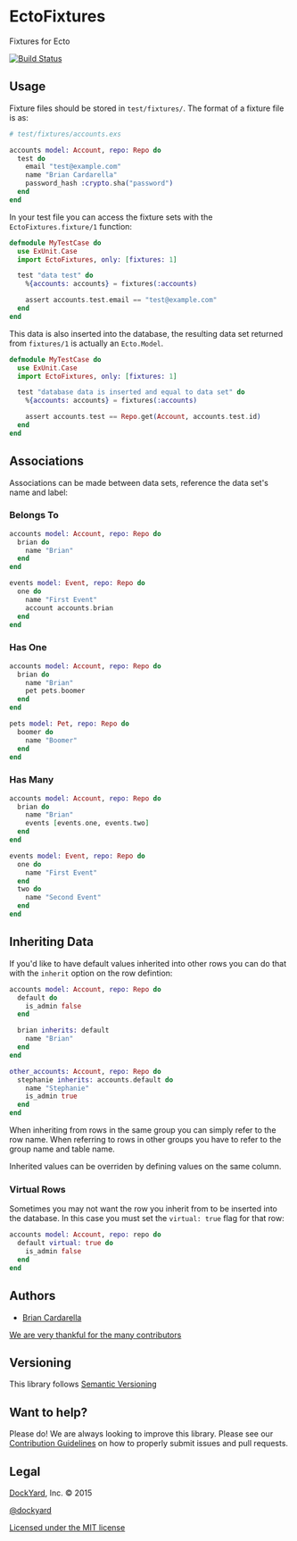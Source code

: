 # EctoFixtures #

Fixtures for Ecto

[![Build Status](https://secure.travis-ci.org/dockyard/ecto_fixtures.svg?branch=master)](http://travis-ci.org/dockyard/ecto_fixtures)

## Usage ##

Fixture files should be stored in `test/fixtures/`. The format of a
fixture file is as:

```elixir
# test/fixtures/accounts.exs

accounts model: Account, repo: Repo do
  test do
    email "test@example.com"
    name "Brian Cardarella"
    password_hash :crypto.sha("password")
  end
end
```

In your test file you can access the fixture sets with the
`EctoFixtures.fixture/1` function:

```elixir
defmodule MyTestCase do
  use ExUnit.Case
  import EctoFixtures, only: [fixtures: 1]

  test "data test" do
    %{accounts: accounts} = fixtures(:accounts)

    assert accounts.test.email == "test@example.com"
  end
end
```

This data is also inserted into the database, the resulting data set
returned from `fixtures/1` is actually an `Ecto.Model`.


```elixir
defmodule MyTestCase do
  use ExUnit.Case
  import EctoFixtures, only: [fixtures: 1]

  test "database data is inserted and equal to data set" do
    %{accounts: accounts} = fixtures(:accounts)

    assert accounts.test == Repo.get(Account, accounts.test.id)
  end
end
```

## Associations

Associations can be made between data sets, reference the data set's
name and label:

### Belongs To

```elixir
accounts model: Account, repo: Repo do
  brian do
    name "Brian"
  end
end

events model: Event, repo: Repo do
  one do
    name "First Event"
    account accounts.brian
  end
end
```

### Has One

```elixir
accounts model: Account, repo: Repo do
  brian do
    name "Brian"
    pet pets.boomer
  end
end

pets model: Pet, repo: Repo do
  boomer do
    name "Boomer"
  end
end
```

### Has Many

```elixir
accounts model: Account, repo: Repo do
  brian do
    name "Brian"
    events [events.one, events.two]
  end
end

events model: Event, repo: Repo do
  one do
    name "First Event"
  end
  two do
    name "Second Event"
  end
end
```

## Inheriting Data

If you'd like to have default values inherited into other rows you can
do that with the `inherit` option on the row defintion:

```elixir
accounts model: Account, repo: Repo do
  default do
    is_admin false
  end

  brian inherits: default
    name "Brian"
  end
end

other_accounts: Account, repo: Repo do
  stephanie inherits: accounts.default do
    name "Stephanie"
    is_admin true
  end
end
```

When inheriting from rows in the same group you can simply refer to the
row name. When referring to rows in other groups you have to refer to
the group name and table name.

Inherited values can be overriden by defining values on the same column.

### Virtual Rows

Sometimes you may not want the row you inherit from to be inserted into
the database. In this case you must set the `virtual: true` flag for
that row:

```elixir
accounts model: Account, repo: repo do
  default virtual: true do
    is_admin false
  end
end
```

## Authors ##

* [Brian Cardarella](http://twitter.com/bcardarella)

[We are very thankful for the many contributors](https://github.com/dockyard/ecto_fixtures/graphs/contributors)

## Versioning ##

This library follows [Semantic Versioning](http://semver.org)

## Want to help? ##

Please do! We are always looking to improve this library. Please see our
[Contribution Guidelines](https://github.com/dockyard/ecto_fixtures/blob/master/CONTRIBUTING.md)
on how to properly submit issues and pull requests.

## Legal ##

[DockYard](http://dockyard.com/), Inc. &copy; 2015

[@dockyard](http://twitter.com/dockyard)

[Licensed under the MIT license](http://www.opensource.org/licenses/mit-license.php)
